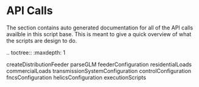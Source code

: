 API Calls
=========

The section contains auto generated documentation for all of the API calls availble in this script base. This is meant to give a quick overview of what the scripts are design to do.

.. toctree::
 :maxdepth: 1
 
 createDistributionFeeder
 parseGLM
 feederConfiguration
 residentialLoads
 commercialLoads
 transmissionSystemConfiguration
 controlConfiguration
 fncsConfiguration
 helicsConfiguration 
 executionScripts